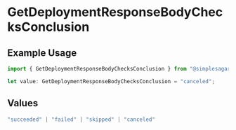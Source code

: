 # GetDeploymentResponseBodyChecksConclusion

## Example Usage

```typescript
import { GetDeploymentResponseBodyChecksConclusion } from "@simplesagar/vercel/models/getdeploymentop.js";

let value: GetDeploymentResponseBodyChecksConclusion = "canceled";
```

## Values

```typescript
"succeeded" | "failed" | "skipped" | "canceled"
```